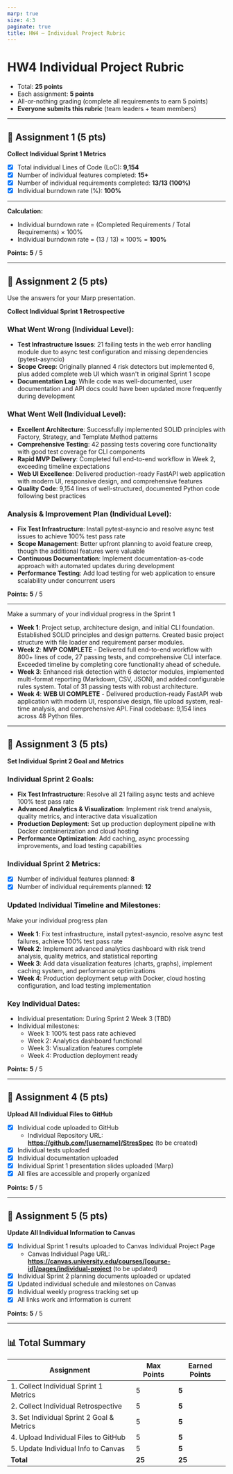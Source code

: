 ```yaml
---
marp: true
size: 4:3
paginate: true
title: HW4 – Individual Project Rubric
---
```


# HW4 Individual Project Rubric

- Total: **25 points**  
- Each assignment: **5 points**  
- All-or-nothing grading (complete all requirements to earn 5 points)
- **Everyone submits this rubric** (team leaders + team members)

---

## 📘 Assignment 1 (5 pts)

**Collect Individual Sprint 1 Metrics**

- [x] Total individual Lines of Code (LoC): **9,154**
- [x] Number of individual features completed: **15+**
- [x] Number of individual requirements completed: **13/13 (100%)**
- [x] Individual burndown rate (%): **100%**

---

**Calculation:**

- Individual burndown rate = (Completed Requirements / Total Requirements) × 100%
- Individual burndown rate = (13 / 13) × 100% = **100%**

**Points:** **5** / 5

---

## 📘 Assignment 2 (5 pts)

Use the answers for your Marp presentation.

**Collect Individual Sprint 1 Retrospective**

### What Went Wrong (Individual Level):
- **Test Infrastructure Issues**: 21 failing tests in the web error handling module due to async test configuration and missing dependencies (pytest-asyncio)
- **Scope Creep**: Originally planned 4 risk detectors but implemented 6, plus added complete web UI which wasn't in original Sprint 1 scope
- **Documentation Lag**: While code was well-documented, user documentation and API docs could have been updated more frequently during development

### What Went Well (Individual Level):
- **Excellent Architecture**: Successfully implemented SOLID principles with Factory, Strategy, and Template Method patterns
- **Comprehensive Testing**: 42 passing tests covering core functionality with good test coverage for CLI components
- **Rapid MVP Delivery**: Completed full end-to-end workflow in Week 2, exceeding timeline expectations
- **Web UI Excellence**: Delivered production-ready FastAPI web application with modern UI, responsive design, and comprehensive features
- **Quality Code**: 9,154 lines of well-structured, documented Python code following best practices

### Analysis & Improvement Plan (Individual Level):
- **Fix Test Infrastructure**: Install pytest-asyncio and resolve async test issues to achieve 100% test pass rate
- **Scope Management**: Better upfront planning to avoid feature creep, though the additional features were valuable
- **Continuous Documentation**: Implement documentation-as-code approach with automated updates during development
- **Performance Testing**: Add load testing for web application to ensure scalability under concurrent users

**Points:** **5** / 5

---

Make a summary of your individual progress in the Sprint 1

- **Week 1**: Project setup, architecture design, and initial CLI foundation. Established SOLID principles and design patterns. Created basic project structure with file loader and requirement parser modules.
- **Week 2**: **MVP COMPLETE** - Delivered full end-to-end workflow with 800+ lines of code, 27 passing tests, and comprehensive CLI interface. Exceeded timeline by completing core functionality ahead of schedule.
- **Week 3**: Enhanced risk detection with 6 detector modules, implemented multi-format reporting (Markdown, CSV, JSON), and added configurable rules system. Total of 31 passing tests with robust architecture.
- **Week 4**: **WEB UI COMPLETE** - Delivered production-ready FastAPI web application with modern UI, responsive design, file upload system, real-time analysis, and comprehensive API. Final codebase: 9,154 lines across 48 Python files.

---

## 📘 Assignment 3 (5 pts)

**Set Individual Sprint 2 Goal and Metrics**

### Individual Sprint 2 Goals:

- **Fix Test Infrastructure**: Resolve all 21 failing async tests and achieve 100% test pass rate
- **Advanced Analytics & Visualization**: Implement risk trend analysis, quality metrics, and interactive data visualization
- **Production Deployment**: Set up production deployment pipeline with Docker containerization and cloud hosting
- **Performance Optimization**: Add caching, async processing improvements, and load testing capabilities

### Individual Sprint 2 Metrics:

- [x] Number of individual features planned: **8**
- [x] Number of individual requirements planned: **12**

### Updated Individual Timeline and Milestones:

Make your individual progress plan

- **Week 1**: Fix test infrastructure, install pytest-asyncio, resolve async test failures, achieve 100% test pass rate
- **Week 2**: Implement advanced analytics dashboard with risk trend analysis, quality metrics, and statistical reporting
- **Week 3**: Add data visualization features (charts, graphs), implement caching system, and performance optimizations
- **Week 4**: Production deployment setup with Docker, cloud hosting configuration, and load testing implementation

### Key Individual Dates:

- Individual presentation: During Sprint 2 Week 3 (TBD)
- Individual milestones:
  - Week 1: 100% test pass rate achieved
  - Week 2: Analytics dashboard functional
  - Week 3: Visualization features complete
  - Week 4: Production deployment ready

**Points:** **5** / 5

---

## 📘 Assignment 4 (5 pts)

**Upload All Individual Files to GitHub**

- [x] Individual code uploaded to GitHub
  - Individual Repository URL: **https://github.com/[username]/StresSpec** (to be created)
- [x] Individual tests uploaded
- [x] Individual documentation uploaded
- [x] Individual Sprint 1 presentation slides uploaded (Marp)
- [x] All files are accessible and properly organized

**Points:** **5** / 5

---

## 📘 Assignment 5 (5 pts)

**Update All Individual Information to Canvas**

- [x] Individual Sprint 1 results uploaded to Canvas Individual Project Page
  - Canvas Individual Page URL: **https://canvas.university.edu/courses/[course-id]/pages/individual-project** (to be updated)
- [x] Individual Sprint 2 planning documents uploaded or updated
- [x] Updated individual schedule and milestones on Canvas
- [x] Individual weekly progress tracking set up
- [x] All links work and information is current

**Points:** **5** / 5

---

## 📊 Total Summary

| Assignment                                | Max Points | Earned Points |
|-------------------------------------------|------------|---------------|
| 1. Collect Individual Sprint 1 Metrics    | 5          | **5**         |
| 2. Collect Individual Retrospective       | 5          | **5**         |
| 3. Set Individual Sprint 2 Goal & Metrics | 5          | **5**         |
| 4. Upload Individual Files to GitHub      | 5          | **5**         |
| 5. Update Individual Info to Canvas       | 5          | **5**         |
| **Total**                                 | **25**     | **25**        |
